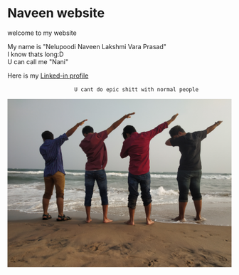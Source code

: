 # Naveen website

welcome to my website

My name is "Nelupoodi Naveen Lakshmi Vara Prasad"  
I know thats long:D  
U can call me "Nani"

Here is my [Linked-in profile](https://www.linkedin.com/in/nelupoodi-naveen-3356a7201/)

                         U cant do epic shitt with normal people
![photo](photo.png)